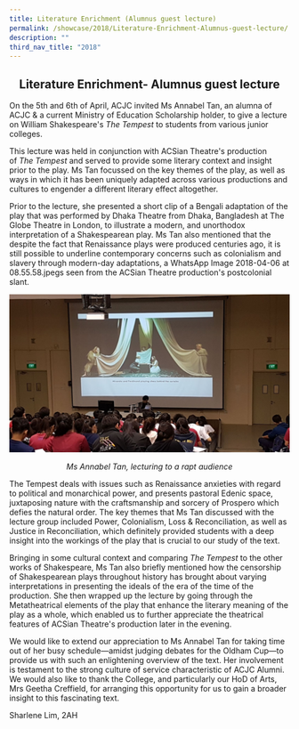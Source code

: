 ```yaml
---
title: Literature Enrichment (Alumnus guest lecture)
permalink: /showcase/2018/Literature-Enrichment-Alumnus-guest-lecture/
description: ""
third_nav_title: "2018"
---
```

## <center> Literature Enrichment- Alumnus guest lecture </center>

On the 5th and 6th of April, ACJC invited Ms Annabel Tan, an alumna of ACJC & a current Ministry of Education Scholarship holder, to give a lecture on William Shakespeare's _The Tempest_ to students from various junior colleges.

This lecture was held in conjunction with ACSian Theatre's production of _The Tempest_ and served to provide some literary context and insight prior to the play. Ms Tan focussed on the key themes of the play, as well as ways in which it has been uniquely adapted across various productions and cultures to engender a different literary effect altogether.

Prior to the lecture, she presented a short clip of a Bengali adaptation of the play that was performed by Dhaka Theatre from Dhaka, Bangladesh at The Globe Theatre in London, to illustrate a modern, and unorthodox interpretation of a Shakespearean play. Ms Tan also mentioned that the despite the fact that Renaissance plays were produced centuries ago, it is still possible to underline contemporary concerns such as colonialism and slavery through modern-day adaptations, a
WhatsApp Image 2018-04-06 at 08.55.58.jpegs seen from the ACSian Theatre production's postcolonial slant.

![](/images/WhatsApp%20Image%202018%2004-06%20at%200855%2058.jpeg)

_<center> Ms Annabel Tan, lecturing to a rapt audience</center>_

The Tempest deals with issues such as Renaissance anxieties with regard to political and monarchical power, and presents pastoral Edenic space, juxtaposing nature with the craftsmanship and sorcery of Prospero which defies the natural order. The key themes that Ms Tan discussed with the lecture group included Power, Colonialism, Loss & Reconciliation, as well as Justice in Reconciliation, which definitely provided students with a deep insight into the workings of the play that is crucial to our study of the text.

Bringing in some cultural context and comparing _The Tempest_ to the other works of Shakespeare, Ms Tan also briefly mentioned how the censorship of Shakespearean plays throughout history has brought about varying interpretations in presenting the ideals of the era of the time of the production. She then wrapped up the lecture by going through the Metatheatrical elements of the play that enhance the literary meaning of the play as a whole, which enabled us to further appreciate the theatrical features of ACSian Theatre's production later in the evening.

We would like to extend our appreciation to Ms Annabel Tan for taking time out of her busy schedule—amidst judging debates for the Oldham Cup—to provide us with such an enlightening overview of the text. Her involvement is testament to the strong culture of service characteristic of ACJC Alumni. We would also like to thank the College, and particularly our HoD of Arts, Mrs Geetha Creffield, for arranging this opportunity for us to gain a broader insight to this fascinating text.

Sharlene Lim, 2AH



